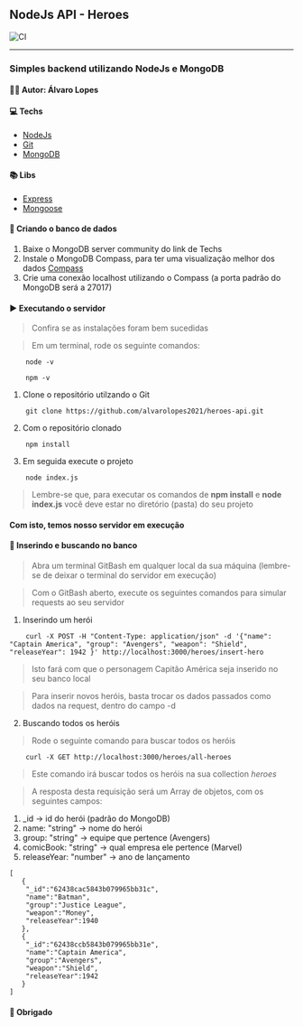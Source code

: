 ## NodeJs API - Heroes

![CI](https://github.com/alvarolopes2021/heroes-api/actions/workflows/node.js.yml/badge.svg)

---

### Simples backend utilizando NodeJs e MongoDB

#### 👨‍💻 Autor: Álvaro Lopes

#### 💻 Techs

* [NodeJs](https://nodejs.org/en/)
* [Git](https://git-scm.com/)
* [MongoDB](https://www.mongodb.com/try/download/community)


#### 📚 Libs

* [Express](https://expressjs.com/pt-br/)
* [Mongoose](https://mongoosejs.com/)

#### 🍃 Criando o banco de dados

1. Baixe o MongoDB server community do link de Techs 
2. Instale o MongoDB Compass, para ter uma visualização melhor dos dados [Compass](https://www.mongodb.com/products/compass)
3. Crie uma conexão localhost utilizando o Compass (a porta padrão do MongoDB será a 27017)

#### ▶	 Executando o servidor

> Confira se as instalações foram bem sucedidas

> Em um terminal, rode os seguinte comandos:

``` 
	node -v
	
	npm -v 
```

1. Clone o repositório utilzando o Git

```
	git clone https://github.com/alvarolopes2021/heroes-api.git 
```

2. Com o repositório clonado

```
	npm install
```


3. Em seguida execute o projeto

```
	node index.js
```


> Lembre-se que, para executar os comandos de  **npm install** e **node index.js** você deve estar no diretório (pasta) do seu projeto

#### Com isto, temos nosso servidor em execução

#### 🍃 Inserindo e buscando no banco

> Abra um terminal GitBash em qualquer local da sua máquina (lembre-se de deixar o terminal do servidor em execução)

> Com o GitBash aberto, execute os seguintes comandos para simular requests ao seu servidor

1. Inserindo um herói
```
	curl -X POST -H "Content-Type: application/json" -d '{"name": "Captain America", "group": "Avengers", "weapon": "Shield", "releaseYear": 1942 }' http://localhost:3000/heroes/insert-hero
```

> Isto fará com que o personagem Capitão América seja inserido no seu banco local

> Para inserir novos heróis, basta trocar os dados passados como dados na request, dentro do campo -d

2. Buscando todos os heróis

> Rode o seguinte comando para buscar todos os heróis

```
	curl -X GET http://localhost:3000/heroes/all-heroes
```

> Este comando irá buscar todos os heróis na sua collection *heroes*

> A resposta desta requisição será um Array de objetos, com os seguintes campos:

1. _id -> id do herói (padrão do MongoDB)
2. name: "string" -> nome do herói
3. group: "string" -> equipe que pertence (Avengers)
4. comicBook: "string" -> qual empresa ele pertence (Marvel)
5. releaseYear: "number" -> ano de lançamento

```
[
   {
    "_id":"62438cac5843b079965bb31c",
    "name":"Batman",
    "group":"Justice League",
    "weapon":"Money",
    "releaseYear":1940
   },
   {
    "_id":"62438ccb5843b079965bb31e",
    "name":"Captain America",
    "group":"Avengers",
    "weapon":"Shield",
    "releaseYear":1942
   }
]
```

#### 🙏 Obrigado
